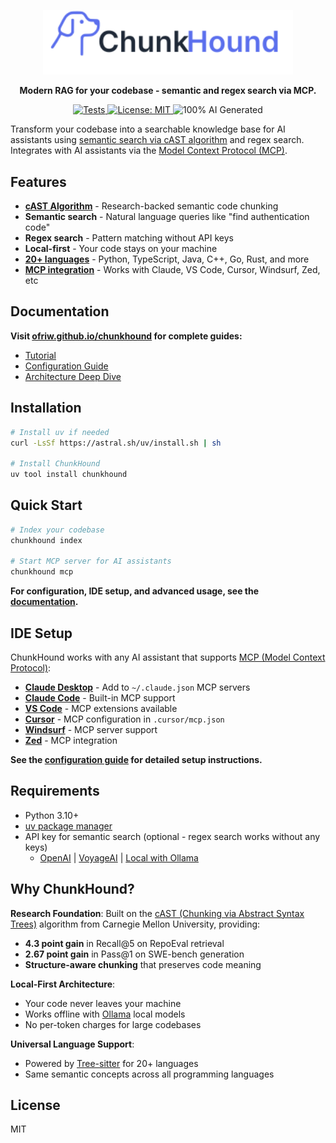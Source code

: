 <p align="center">
  <a href="https://ofriw.github.io/chunkhound">
    <picture>
      <source media="(prefers-color-scheme: dark)" srcset="docs/public/wordmark-github-dark.svg">
      <img src="docs/src/assets/wordmark.svg" alt="ChunkHound" width="400">
    </picture>
  </a>
</p>

<p align="center">
  <strong>Modern RAG for your codebase - semantic and regex search via MCP.</strong>
</p>

<p align="center">
  <a href="https://github.com/ofriw/chunkhound/actions/workflows/smoke-tests.yml">
    <img src="https://github.com/ofriw/chunkhound/actions/workflows/smoke-tests.yml/badge.svg" alt="Tests">
  </a>
  <a href="https://opensource.org/licenses/MIT">
    <img src="https://img.shields.io/badge/license-MIT-blue.svg" alt="License: MIT">
  </a>
  <img src="https://img.shields.io/badge/100%25%20AI-Generated-ff69b4.svg" alt="100% AI Generated">
</p>

Transform your codebase into a searchable knowledge base for AI assistants using [semantic search via cAST algorithm](https://arxiv.org/pdf/2506.15655) and regex search. Integrates with AI assistants via the [Model Context Protocol (MCP)](https://spec.modelcontextprotocol.io/).

## Features

- **[cAST Algorithm](https://arxiv.org/pdf/2506.15655)** - Research-backed semantic code chunking
- **Semantic search** - Natural language queries like "find authentication code"
- **Regex search** - Pattern matching without API keys
- **Local-first** - Your code stays on your machine
- **[20+ languages](https://tree-sitter.github.io/tree-sitter/)** - Python, TypeScript, Java, C++, Go, Rust, and more
- **[MCP integration](https://spec.modelcontextprotocol.io/)** - Works with Claude, VS Code, Cursor, Windsurf, Zed, etc

## Documentation

**Visit [ofriw.github.io/chunkhound](https://ofriw.github.io/chunkhound) for complete guides:**
- [Tutorial](https://ofriw.github.io/chunkhound/tutorial/)
- [Configuration Guide](https://ofriw.github.io/chunkhound/configuration/)
- [Architecture Deep Dive](https://ofriw.github.io/chunkhound/under-the-hood/)

## Installation

```bash
# Install uv if needed
curl -LsSf https://astral.sh/uv/install.sh | sh

# Install ChunkHound
uv tool install chunkhound
```

## Quick Start

```bash
# Index your codebase
chunkhound index

# Start MCP server for AI assistants
chunkhound mcp
```

**For configuration, IDE setup, and advanced usage, see the [documentation](https://ofriw.github.io/chunkhound).**

## IDE Setup

ChunkHound works with any AI assistant that supports [MCP (Model Context Protocol)](https://spec.modelcontextprotocol.io/):

- **[Claude Desktop](https://claude.ai/)** - Add to `~/.claude.json` MCP servers
- **[Claude Code](https://docs.anthropic.com/claude/docs/claude-code)** - Built-in MCP support
- **[VS Code](https://marketplace.visualstudio.com/)** - MCP extensions available
- **[Cursor](https://cursor.com/)** - MCP configuration in `.cursor/mcp.json`
- **[Windsurf](https://codeium.com/windsurf)** - MCP server support
- **[Zed](https://zed.dev/)** - MCP integration

**See the [configuration guide](https://ofriw.github.io/chunkhound/configuration/) for detailed setup instructions.**

## Requirements

- Python 3.10+
- [uv package manager](https://docs.astral.sh/uv/)
- API key for semantic search (optional - regex search works without any keys)
  - [OpenAI](https://platform.openai.com/api-keys) | [VoyageAI](https://dash.voyageai.com/) | [Local with Ollama](https://ollama.ai/)

## Why ChunkHound?

**Research Foundation**: Built on the [cAST (Chunking via Abstract Syntax Trees)](https://arxiv.org/pdf/2506.15655) algorithm from Carnegie Mellon University, providing:
- **4.3 point gain** in Recall@5 on RepoEval retrieval
- **2.67 point gain** in Pass@1 on SWE-bench generation
- **Structure-aware chunking** that preserves code meaning

**Local-First Architecture**:
- Your code never leaves your machine
- Works offline with [Ollama](https://ollama.ai/) local models
- No per-token charges for large codebases

**Universal Language Support**:
- Powered by [Tree-sitter](https://tree-sitter.github.io/tree-sitter/) for 20+ languages
- Same semantic concepts across all programming languages

## License

MIT
